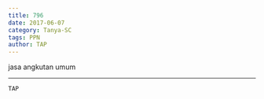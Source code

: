 ```yaml
---
title: 796
date: 2017-06-07
category: Tanya-SC
tags: PPN
author: TAP
---
```


jasa angkutan umum

---



`TAP`
